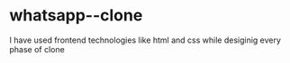 # whatsapp--clone
I have used frontend technologies like html and css while desiginig every phase of clone
